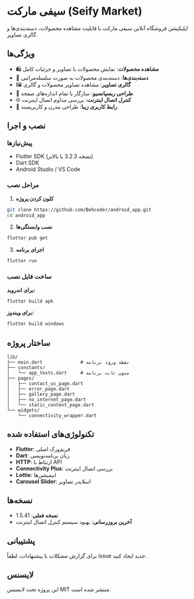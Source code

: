 # سیفی مارکت (Seify Market)

اپلیکیشن فروشگاه آنلاین سیفی مارکت با قابلیت مشاهده محصولات، دسته‌بندی‌ها و گالری تصاویر.

## ویژگی‌ها

- 🛍️ **مشاهده محصولات**: نمایش محصولات با تصاویر و جزئیات کامل
- 📂 **دسته‌بندی‌ها**: دسته‌بندی محصولات به صورت سلسله‌مراتبی
- 🖼️ **گالری تصاویر**: مشاهده تصاویر محصولات و گالری
- 📱 **طراحی ریسپانسیو**: سازگار با تمام اندازه‌های صفحه
- 🌐 **کنترل اتصال اینترنت**: بررسی مداوم اتصال اینترنت
- 🎨 **رابط کاربری زیبا**: طراحی مدرن و کاربرپسند

## نصب و اجرا

### پیش‌نیازها
- Flutter SDK (نسخه 3.2.3 یا بالاتر)
- Dart SDK
- Android Studio / VS Code

### مراحل نصب

1. **کلون کردن پروژه**
```bash
git clone https://github.com/Behcoder/android_app.git
cd android_app
```

2. **نصب وابستگی‌ها**
```bash
flutter pub get
```

3. **اجرای برنامه**
```bash
flutter run
```

### ساخت فایل نصب

**برای اندروید:**
```bash
flutter build apk
```

**برای ویندوز:**
```bash
flutter build windows
```

## ساختار پروژه

```
lib/
├── main.dart              # نقطه ورود برنامه
├── constants/
│   └── app_texts.dart     # متون ثابت برنامه
├── pages/
│   ├── contact_us_page.dart
│   ├── error_page.dart
│   ├── gallery_page.dart
│   ├── no_internet_page.dart
│   └── static_content_page.dart
└── widgets/
    └── connectivity_wrapper.dart
```

## تکنولوژی‌های استفاده شده

- **Flutter**: فریم‌ورک اصلی
- **Dart**: زبان برنامه‌نویسی
- **HTTP**: ارتباط با API
- **Connectivity Plus**: بررسی اتصال اینترنت
- **Lottie**: انیمیشن‌ها
- **Carousel Slider**: اسلایدر تصاویر

## نسخه‌ها

- **نسخه فعلی**: 1.5.41
- **آخرین بروزرسانی**: بهبود سیستم کنترل اتصال اینترنت

## پشتیبانی

برای گزارش مشکلات یا پیشنهادات، لطفاً issue جدید ایجاد کنید.

## لایسنس

این پروژه تحت لایسنس MIT منتشر شده است.
